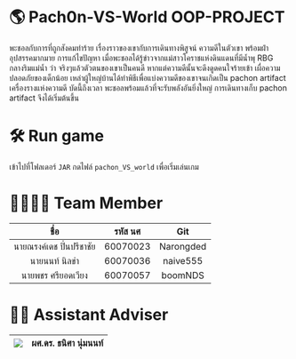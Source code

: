 # 🌎 Pach0n-VS-World OOP-PROJECT

พะชอลกับการที่ถูกสังคมทำร้าย เรื่องราวของเขากับการเดินทางพิสูจน์ ความดีในตัวเขา พร้อมฝ่าอุปสรรคมากมาย การแก้ไขปัญหา เมื่อพะชอลได้รู้ข่าวจากแม่สาวโคราชแห่งดินแดนที่มีน้ำพุ RBG กลางริมแม่น้ำ ว่า จริงๆแล้วตัวตนของเขาเป็นคนดี หากแต่ความดีนั้นจะดึงดูดคนใจร้ายเข้า เผื่อความปลอดภัยของเด็กน้อย เหล่าผู้ใหญ่บ้านได้ทำพิธีเพื่อแบ่งความดีของเขาจนเกิดเป็น pachon artifact เครื่องรางแห่งความดี บัดนี้ถึงเวลา พะชอลพร้อมแล้วที่จะรับพลังอันยิ่งใหญ่ การเดินทางเก็บ pachon artifact จึงได้เริ่มต้นขึ้น

# 🛠 Run game

เข้าไปที่โฟลเดอร์ `JAR` กดไฟล์ `pachon_VS_world` เพื่อเริ่มเล่นเกม

# 👨‍👨‍👦‍👦 Team Member

|          ชื่อ         |  รหัส นศ  |    Git    |
|:-------------------:|:--------:|:---------:|
| นายณรงค์เดช ปิ่นปรีชาชัย | 60070023 | Narongded |
| นายนนท์ นิลขำ         | 60070036 | naive555  |
| นายพชร ศรียอดเวียง    | 60070057 | boomNDS   |


# 👩‍💼 Assistant Adviser
|![](https://avatars3.githubusercontent.com/u/25024858?s=150&v=4)|ผศ.ดร. ธนิศา นุ่มนนท์|
|--|--|
